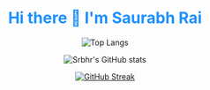 <h1 align='center' style="color:DodgerBlue;"> Hi there 👋 I'm Saurabh Rai </h1>


<div align="center">

 ![Top Langs](https://github-readme-stats.vercel.app/api/top-langs/?username=srbhr&layout=compact&theme=chartreuse-dark&hide_border=true)

</div>

<div align="center">
 
![Srbhr's GitHub stats](https://github-readme-stats.vercel.app/api?username=srbhr&show_icons=true&theme=chartreuse-dark&hide_border=true)
  
</div>


<div align="center">

[![GitHub Streak](http://github-readme-streak-stats.herokuapp.com?user=srbhr&theme=neon-dark&hide_border=true&date_format=M%20j%5B%2C%20Y%5D)](https://git.io/streak-stats)
 
</div>
  <!--
**srbhr/srbhr** is a ✨ _special_ ✨ repository because its `README.md` (this file) appears on your GitHub profile.

Here are some ideas to get you started:

- 🔭 I’m currently working on ...
- 🌱 I’m currently learning ...
- 👯 I’m looking to collaborate on ...
- 🤔 I’m looking for help with ...
- 💬 Ask me about ...
- 📫 How to reach me: ...
- 😄 Pronouns: ...
- ⚡ Fun fact: ...
-->
